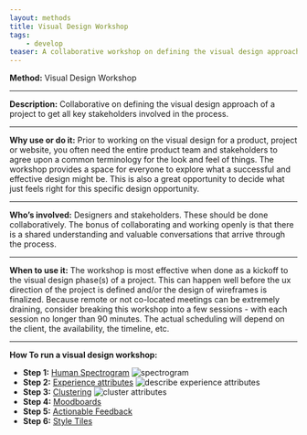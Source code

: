 ```yaml
---
layout: methods
title: Visual Design Workshop
tags:
    - develop
teaser: A collaborative workshop on defining the visual design approach of a project to get all key stakeholders involved in the process.
---
```


**Method:** Visual Design Workshop

---

**Description:** Collaborative on defining the visual design approach of a project to get all key stakeholders involved in the process.

---

**Why use or do it:** Prior to working on the visual design for a product, project or website, you often need the entire product team and stakeholders to agree upon a common terminology for the look and feel of things. The workshop provides a space for everyone to explore what a successful and effective design might be. This is also a great opportunity to decide what just feels right for this specific design opportunity.

---

**Who’s involved:** Designers and stakeholders. These should be done collaboratively. The bonus of collaborating and working openly is that there is a shared understanding and valuable conversations that arrive through the process.

---

**When to use it:** The workshop is most effective when done as a kickoff to the visual design phase(s) of a project. This can happen well before the ux direction of the project is defined and/or the design of wireframes is finalized. Because remote or not co-located meetings can be extremely draining, consider breaking this workshop into a few sessions - with each session no longer than 90 minutes. The actual scheduling will depend on the client, the availability, the timeline, etc.

---

**How To run a visual design workshop:**

* **Step 1:** [Human Spectrogram](/methods/human-spectrogram/)
![spectrogram](/img/design-o-meter-trello.png)
* **Step 2:** [Experience attributes](/methods/experience-attributes/)
![describe experience attributes](/img/ea-4.png)
* **Step 3:** [Clustering](/methods/sticky-clustering/)
![cluster attributes](/img/clustering-3.png)
* **Step 4:** [Moodboards](/methods/moodboards/)
* **Step 5:** [Actionable Feedback](/methods/feedback-session/)
* **Step 6:** [Style Tiles](/methods/style-tiles/)
